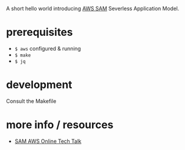 A short hello world introducing [AWS SAM](https://github.com/awslabs/serverless-application-model) Severless Application Model.

# prerequisites

 * `$ aws` configured & running
 * `$ make`
 * `$ jq`

# development

Consult the Makefile

# more info / resources

* [SAM AWS Online Tech Talk](https://www.youtube.com/watch?v=1k3XqBA2hYM)

